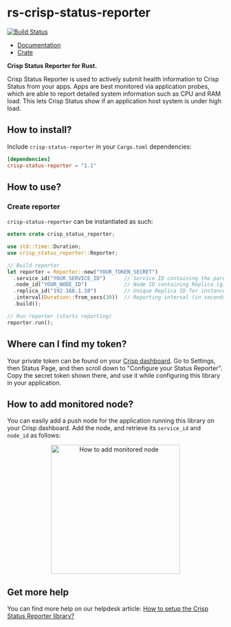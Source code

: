 # rs-crisp-status-reporter

[![Build Status](https://img.shields.io/travis/crisp-im/rs-crisp-status-reporter/master.svg)](https://travis-ci.org/crisp-im/rs-crisp-status-reporter)

* [Documentation](https://docs.rs/crate/crisp-status-reporter)
* [Crate](https://crates.io/crates/crisp-status-reporter)

**Crisp Status Reporter for Rust.**

Crisp Status Reporter is used to actively submit health information to Crisp Status from your apps. Apps are best monitored via application probes, which are able to report detailed system information such as CPU and RAM load. This lets Crisp Status show if an application host system is under high load.

## How to install?

Include `crisp-status-reporter` in your `Cargo.toml` dependencies:

```toml
[dependencies]
crisp-status-reporter = "1.1"
```

## How to use?

### Create reporter

`crisp-status-reporter` can be instantiated as such:

```rust
extern crate crisp_status_reporter;

use std::time::Duration;
use crisp_status_reporter::Reporter;

// Build reporter
let reporter = Reporter::new("YOUR_TOKEN_SECRET")
  .service_id("YOUR_SERVICE_ID")      // Service ID containing the parent Node for Replica (given by Crisp)
  .node_id("YOUR_NODE_ID")            // Node ID containing Replica (given by Crisp)
  .replica_id("192.168.1.10")         // Unique Replica ID for instance (ie. your IP on the LAN)
  .interval(Duration::from_secs(30))  // Reporting interval (in seconds; defaults to 30 seconds if not set)
  .build();

// Run reporter (starts reporting)
reporter.run();
```

## Where can I find my token?

Your private token can be found on your [Crisp dashboard](https://app.crisp.chat/). Go to Settings, then Status Page, and then scroll down to "Configure your Status Reporter". Copy the secret token shown there, and use it while configuring this library in your application.

## How to add monitored node?

You can easily add a push node for the application running this library on your Crisp dashboard. Add the node, and retrieve its `service_id` and `node_id` as follows:

<p align="center">
  <img height="300" src="https://crisp-im.github.io/rs-crisp-status-reporter/images/setup.gif" alt="How to add monitored node">
</p>

## Get more help

You can find more help on our helpdesk article: [How to setup the Crisp Status Reporter library?](https://help.crisp.chat/en/article/1koqk09/)

